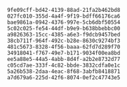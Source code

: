 
                9fe09cff-bd42-4139-88ad-21fa2b462bd8
                027fc010-355d-4a4f-9f19-bdff66176ca6
                bae9861a-0942-4376-997e-5cb6dbf50554
                5c02c025-fe54-44df-b9e9-b638bbebbc00
                a9826363-15cc-4385-a6e3-f9dcb9457bed
                38cb711f-964f-492c-b28e-8630c9274bf3
                481c5673-8328-4f56-baaa-62fd7d289f70
                34918041-f767-49e7-b171-9034f00ea8bd
                ee5a88e5-44a5-4abb-8d4f-a2b2e8732d77
                c05cd7ae-333f-4c82-bbde-3832cdfa0e1c
                5a26b538-2daa-4eac-8f68-3abfb8418871
                a7d679a6-225d-42f6-8074-0ef2c47743e5
                